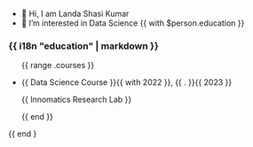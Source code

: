 - 👋 Hi, I am Landa Shasi Kumar
- 👀 I’m interested in Data Science
{{ with $person.education }}
<div class="col-md-7">
  <h3>{{ i18n "education" | markdown }}</h3>
  <ul class="ul-edu fa-ul">
    {{ range .courses }}
    <li>
      <i class="fa-li fas fa-graduation-cap"></i>
      <div class="description">
        <p class="course">{{ Data Science Course }}{{ with 2022 }}, {{ . }}{{ 2023 }}</p>
        <p class="institution">{{ Innomatics Research Lab }}</p>
      </div>
    </li>
    {{ end }}
  </ul>
</div>
{{ end }

<!---
LSK30/LSK30 is a ✨ special ✨ repository because its `README.md` (this file) appears on your GitHub profile.
You can click the Preview link to take a look at your changes.
--->
